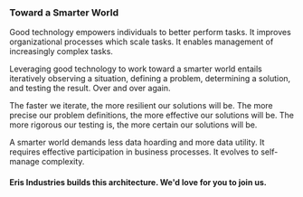 ### Toward a Smarter World

Good technology empowers individuals to better perform tasks. It improves organizational processes which scale tasks. It enables management of increasingly complex tasks.

Leveraging good technology to work toward a smarter world entails iteratively observing a situation, defining a problem, determining a solution, and testing the result. Over and over again.

The faster we iterate, the more resilient our solutions will be. The more precise our problem definitions, the more effective our solutions will be. The more rigorous our testing is, the more certain our solutions will be.

A smarter world demands less data hoarding and more data utility. It requires effective participation in business processes. It evolves to self-manage complexity.

#### Eris Industries builds this architecture. We'd love for you to join us.